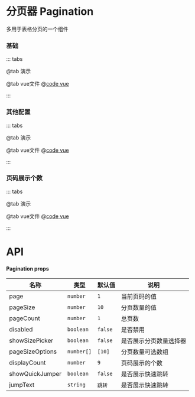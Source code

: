 # 分页器 Pagination

多用于表格分页的一个组件

### 基础

::: tabs

@tab 演示
<PaginationDemo1></PaginationDemo1>

@tab vue文件
@[code vue](PaginationDemo1.vue)

:::

### 其他配置

::: tabs

@tab 演示
<PaginationDemo2></PaginationDemo2>

@tab vue文件
@[code vue](PaginationDemo2.vue)

:::

### 页码展示个数

::: tabs

@tab 演示
<PaginationDemo3></PaginationDemo3>

@tab vue文件
@[code vue](PaginationDemo3.vue)

:::

# API
#### Pagination props
| 名称         | 类型         | 默认值     | 说明          |
|------------|------------|---------|-------------|
| page     | `number`   | `1`     | 当前页码的值      |
| pageSize     | `number`   | `10`    | 分页数量的值      |
| pageCount     | `number`   | `1`     | 总页数         |
| disabled     | `boolean`  | `false` | 是否禁用        |
| showSizePicker     | `boolean`  | `false` | 是否展示分页数量选择器 |
| pageSizeOptions     | `number[]` | `[10]`  | 分页数量可选数组    |
| displayCount     | `number`   | `9`     | 页码展示的个数     |
| showQuickJumper     | `boolean`  | `false` | 是否展示快速跳转    |
| jumpText     | `string`   | `跳转`    | 是否展示快速跳转    |

